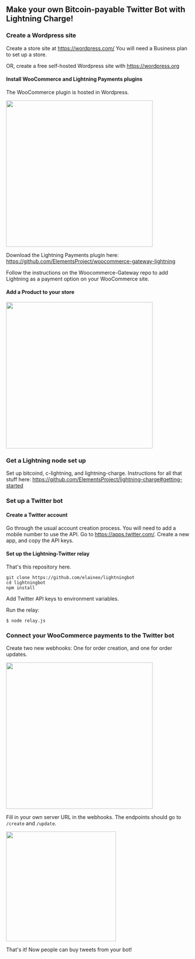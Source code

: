 ## Make your own Bitcoin-payable Twitter Bot with Lightning Charge!

### Create a Wordpress site

Create a store site at https://wordpress.com/
You will need a Business plan to set up a store.

OR, create a free self-hosted Wordpress site with https://wordpress.org 

#### Install WooCommerce and Lightning Payments plugins

The WooCommerce plugin is hosted in Wordpress.

<img src="https://raw.githubusercontent.com/elaineo/lightningbot/master/docs/wp_plugins.png" width="400">

Download the Lightning Payments plugin here: https://github.com/ElementsProject/woocommerce-gateway-lightning

Follow the instructions on the Woocommerce-Gateway repo to add Lightning as a payment option on your WooCommerce site.

#### Add a Product to your store

<img src="https://github.com/elaineo/lightningbot/blob/master/docs/product.png" width="400">

### Get a Lightning node set up

Set up bitcoind, c-lightning, and lightning-charge. 
Instructions for all that stuff here: https://github.com/ElementsProject/lightning-charge#getting-started

### Set up a Twitter bot

#### Create a Twitter account

Go through the usual account creation process. You will need to add a mobile number to use the API.
Go to https://apps.twitter.com/. Create a new app, and copy the API keys.

#### Set up the Lightning-Twitter relay

That's this repository here.
```
git clone https://github.com/elaineo/lightningbot
cd lightningbot
npm install
```

Add Twitter API keys to environment variables.

Run the relay: 
``` 
$ node relay.js
```

### Connect your WooCommerce payments to the Twitter bot

Create two new webhooks: One for order creation, and one for order updates.

<img src="https://github.com/elaineo/lightningbot/blob/master/docs/woocommerce.png" width="400">

Fill in your own server URL in the webhooks. The endpoints should go to `/create` and `/update`.

<img src="https://github.com/elaineo/lightningbot/blob/master/docs/webhook.png" width="300">

That's it! Now people can buy tweets from your bot!

